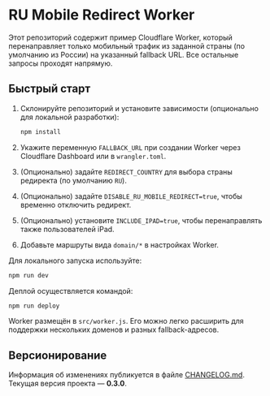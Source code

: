 # RU Mobile Redirect Worker

Этот репозиторий содержит пример Cloudflare Worker, который перенаправляет только мобильный трафик из заданной страны (по умолчанию из России) на указанный fallback URL. Все остальные запросы проходят напрямую.

## Быстрый старт

1. Склонируйте репозиторий и установите зависимости (опционально для локальной разработки):

   ```bash
   npm install
   ```

2. Укажите переменную `FALLBACK_URL` при создании Worker через Cloudflare Dashboard или в `wrangler.toml`.
3. (Опционально) задайте `REDIRECT_COUNTRY` для выбора страны редиректа (по умолчанию `RU`).
4. (Опционально) задайте `DISABLE_RU_MOBILE_REDIRECT=true`, чтобы временно отключить редирект.
5. (Опционально) установите `INCLUDE_IPAD=true`, чтобы перенаправлять также пользователей iPad.
6. Добавьте маршруты вида `domain/*` в настройках Worker.

Для локального запуска используйте:

```bash
npm run dev
```

Деплой осуществляется командой:

```bash
npm run deploy
```

Worker размещён в `src/worker.js`. Его можно легко расширить для поддержки нескольких доменов и разных fallback-адресов.

## Версионирование

Информация об изменениях публикуется в файле [CHANGELOG.md](CHANGELOG.md). Текущая версия проекта — **0.3.0**.

